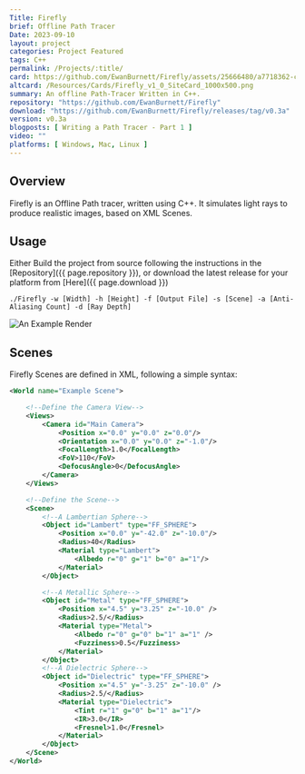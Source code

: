 ```yaml
---
Title: Firefly
brief: Offline Path Tracer
Date: 2023-09-10
layout: project
categories: Project Featured 
tags: C++ 
permalink: /Projects/:title/
card: https://github.com/EwanBurnett/Firefly/assets/25666480/a7718362-c659-4ff4-bd34-87f29f572601
altcard: /Resources/Cards/Firefly_v1_0_SiteCard_1000x500.png
summary: An offline Path-Tracer Written in C++.
repository: "https://github.com/EwanBurnett/Firefly"
download: "https://github.com/EwanBurnett/Firefly/releases/tag/v0.3a"
version: v0.3a
blogposts: [ Writing a Path Tracer - Part 1 ]
video: ""
platforms: [ Windows, Mac, Linux ]
---
```

## Overview
Firefly is an Offline Path tracer, written using C++. It simulates light rays to produce realistic images, based on XML Scenes.

## Usage
Either Build the project from source following the instructions in the [Repository]({{ page.repository }}), or download the latest release for your platform from [Here]({{ page.download }})

```
./Firefly -w [Width] -h [Height] -f [Output File] -s [Scene] -a [Anti-Aliasing Count] -d [Ray Depth]
```

![An Example Render](https://user-images.githubusercontent.com/25666480/268399662-264f8bf7-c5ac-4ad5-a297-dd3ed830be27.png)

## Scenes
Firefly Scenes are defined in XML, following a simple syntax:

```xml
<World name="Example Scene">

    <!--Define the Camera View-->
    <Views>
        <Camera id="Main Camera">
            <Position x="0.0" y="0.0" z="0.0"/>
            <Orientation x="0.0" y="0.0" z="-1.0"/>
            <FocalLength>1.0</FocalLength>
            <FoV>110</FoV>
            <DefocusAngle>0</DefocusAngle>
        </Camera>
    </Views>

    <!--Define the Scene-->
    <Scene>
        <!--A Lambertian Sphere-->
        <Object id="Lambert" type="FF_SPHERE">
            <Position x="0.0" y="-42.0" z="-10.0"/>
            <Radius>40</Radius>
            <Material type="Lambert">
                <Albedo r="0" g="1" b="0" a="1"/>
            </Material>
        </Object>

        <!--A Metallic Sphere-->
        <Object id="Metal" type="FF_SPHERE">
            <Position x="4.5" y="3.25" z="-10.0" />
            <Radius>2.5/</Radius>
            <Material type="Metal">
                <Albedo r="0" g="0" b="1" a="1" />
                <Fuzziness>0.5</Fuzziness>
            </Material>
        </Object>
        <!--A Dielectric Sphere-->
        <Object id="Dielectric" type="FF_SPHERE">
            <Position x="4.5" y="-3.25" z="-10.0" />
            <Radius>2.5/</Radius>
            <Material type="Dielectric">
                <Tint r="1" g="0" b="1" a="1"/>
                <IR>3.0</IR>
                <Fresnel>1.0</Fresnel>
            </Material>
        </Object>
    </Scene>
</World>

```
